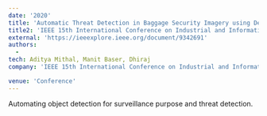 ```yaml
---
date: '2020'
title: 'Automatic Threat Detection in Baggage Security Imagery using Deep Learning Models'
title2: 'IEEE 15th International Conference on Industrial and Information Systems'
external: 'https://ieeexplore.ieee.org/document/9342691'
authors:
  -
tech: Aditya Mithal, Manit Baser, Dhiraj
company: 'IEEE 15th International Conference on Industrial and Information Systems'

venue: 'Conference'
---
```


Automating object detection for surveillance purpose and threat detection.
